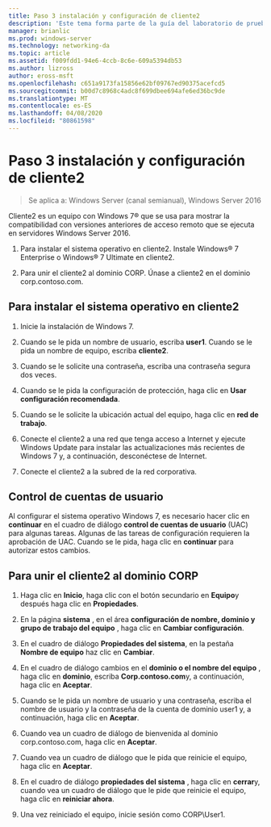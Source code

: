 ```yaml
---
title: Paso 3 instalación y configuración de cliente2
description: 'Este tema forma parte de la guía del laboratorio de pruebas: demostración de una implementación multisitio de DirectAccess para Windows Server 2016'
manager: brianlic
ms.prod: windows-server
ms.technology: networking-da
ms.topic: article
ms.assetid: f009fdd1-94e6-4ccb-8c6e-609a5394db53
ms.author: lizross
author: eross-msft
ms.openlocfilehash: c651a9173fa15856e62bf09767ed90375acefcd5
ms.sourcegitcommit: b00d7c8968c4adc8f699dbee694afe6ed36bc9de
ms.translationtype: MT
ms.contentlocale: es-ES
ms.lasthandoff: 04/08/2020
ms.locfileid: "80861598"
---
```

# <a name="step-3-install-and-configure-client2"></a>Paso 3 instalación y configuración de cliente2

>Se aplica a: Windows Server (canal semianual), Windows Server 2016

Cliente2 es un equipo con Windows 7&reg; que se usa para mostrar la compatibilidad con versiones anteriores de acceso remoto que se ejecuta en servidores Windows Server 2016.  
  
1. Para instalar el sistema operativo en cliente2. Instale Windows&reg; 7 Enterprise o Windows&reg; 7 Ultimate en cliente2.  
  
2. Para unir el cliente2 al dominio CORP. Únase a cliente2 en el dominio corp.contoso.com.  
  
## <a name="to-install-the-operating-system-on-client2"></a>Para instalar el sistema operativo en cliente2  
  
1.  Inicie la instalación de Windows 7.  
  
2.  Cuando se le pida un nombre de usuario, escriba **user1**. Cuando se le pida un nombre de equipo, escriba **cliente2**.  
  
3.  Cuando se le solicite una contraseña, escriba una contraseña segura dos veces.  
  
4.  Cuando se le pida la configuración de protección, haga clic en **Usar configuración recomendada**.  
  
5.  Cuando se le solicite la ubicación actual del equipo, haga clic en **red de trabajo**.  
  
6.  Conecte el cliente2 a una red que tenga acceso a Internet y ejecute Windows Update para instalar las actualizaciones más recientes de Windows 7 y, a continuación, desconéctese de Internet.  
  
7.  Conecte el cliente2 a la subred de la red corporativa.  
  
## <a name="user-account-control"></a>Control de cuentas de usuario  
Al configurar el sistema operativo Windows 7, es necesario hacer clic en **continuar** en el cuadro de diálogo **control de cuentas de usuario** (UAC) para algunas tareas. Algunas de las tareas de configuración requieren la aprobación de UAC. Cuando se le pida, haga clic en **continuar** para autorizar estos cambios.  
  
## <a name="to-join-client2-to-the-corp-domain"></a>Para unir el cliente2 al dominio CORP  
  
1.  Haga clic en **Inicio**, haga clic con el botón secundario en **Equipo**y después haga clic en **Propiedades**.  
  
2.  En la página **sistema** , en el área **configuración de nombre, dominio y grupo de trabajo del equipo** , haga clic en **Cambiar configuración**.  
  
3.  En el cuadro de diálogo **Propiedades del sistema**, en la pestaña **Nombre de equipo** haz clic en **Cambiar**.  
  
4.  En el cuadro de diálogo cambios en el **dominio o el nombre del equipo** , haga clic en **dominio**, escriba **Corp.contoso.com**y, a continuación, haga clic en **Aceptar**.  
  
5.  Cuando se le pida un nombre de usuario y una contraseña, escriba el nombre de usuario y la contraseña de la cuenta de dominio user1 y, a continuación, haga clic en **Aceptar**.  
  
6.  Cuando vea un cuadro de diálogo de bienvenida al dominio corp.contoso.com, haga clic en **Aceptar**.  
  
7.  Cuando vea un cuadro de diálogo que le pida que reinicie el equipo, haga clic en **Aceptar**.  
  
8.  En el cuadro de diálogo **propiedades del sistema** , haga clic en **cerrar**y, cuando vea un cuadro de diálogo que le pide que reinicie el equipo, haga clic en **reiniciar ahora**.  
  
9. Una vez reiniciado el equipo, inicie sesión como CORP\User1.

